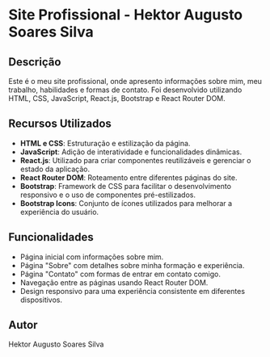 # Site Profissional - Hektor Augusto Soares Silva

## Descrição
Este é o meu site profissional, onde apresento informações sobre mim, meu trabalho, habilidades e formas de contato. Foi desenvolvido utilizando HTML, CSS, JavaScript, React.js, Bootstrap e React Router DOM.

## Recursos Utilizados
- **HTML e CSS**: Estruturação e estilização da página.
- **JavaScript**: Adição de interatividade e funcionalidades dinâmicas.
- **React.js**: Utilizado para criar componentes reutilizáveis e gerenciar o estado da aplicação.
- **React Router DOM**: Roteamento entre diferentes páginas do site.
- **Bootstrap**: Framework de CSS para facilitar o desenvolvimento responsivo e o uso de componentes pré-estilizados.
- **Bootstrap Icons**: Conjunto de ícones utilizados para melhorar a experiência do usuário.

## Funcionalidades
- Página inicial com informações sobre mim.
- Página "Sobre" com detalhes sobre minha formação e experiência.
- Página "Contato" com formas de entrar em contato comigo.
- Navegação entre as páginas usando React Router DOM.
- Design responsivo para uma experiência consistente em diferentes dispositivos.

## Autor
Hektor Augusto Soares Silva
